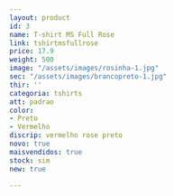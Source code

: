 ```yaml
---
layout: product
id: 3
name: T-shirt MS Full Rose
link: tshirtmsfullrose
price: 17.9
weight: 500
image: "/assets/images/rosinha-1.jpg"
sec: "/assets/images/brancopreto-1.jpg"
thir: ''
categoria: tshirts
att: padrao
color:
- Preto
- Vermelho
discrip: vermelho rose preto
novo: true
maisvendidos: true
stock: sim
new: true

---
```

